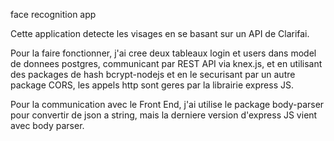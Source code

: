 face recognition app

Cette application detecte les visages en se basant sur un API de Clarifai. 

Pour la faire fonctionner, j'ai cree deux tableaux login et users dans model de donnees postgres, communicant par REST API via knex.js, et en utilisant des packages de hash bcrypt-nodejs et en le securisant par un autre package CORS, les appels http sont geres par la librairie express JS.

Pour la communication avec le Front End, j'ai utilise le package body-parser pour convertir de json a string, mais la derniere version d'express JS vient avec body parser.